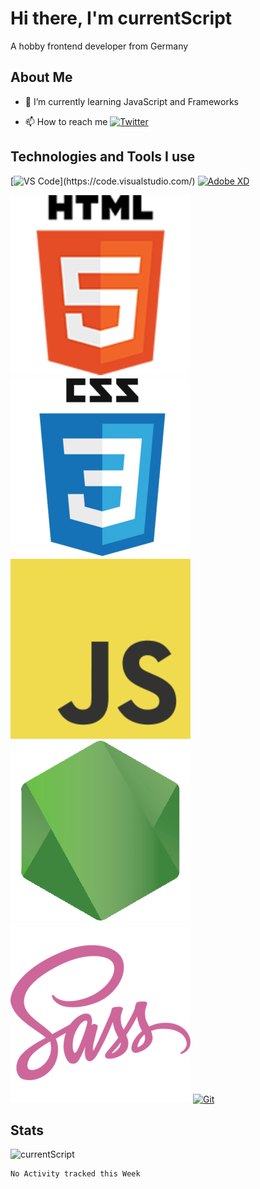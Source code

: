# Hi there, I'm currentScript

A hobby frontend developer from Germany

## About Me

- 🌱 I’m currently learning JavaScript and Frameworks

- 📫 How to reach me [![Twitter](https://img.shields.io/badge/twitter-1DA1F2.svg?style=for-the-badge&logo=twitter&logoColor=ffffff)](https://twitter.com/currentscript)

## Technologies and Tools I use

[![VS Code](https://upload.wikimedia.org/wikipedia/commons/thumb/2/2d/Visual_Studio_Code_1.18_icon.svg/512px-Visual_Studio_Code_1.18_icon.svg.png?width="25px")](https://code.visualstudio.com/)
[![Adobe XD](https://www.adobe.com/content/dam/cc/icons/xd.svg)](https://www.adobe.com/de/products/xd.html)

[![HTML](https://raw.githubusercontent.com/github/explore/80688e429a7d4ef2fca1e82350fe8e3517d3494d/topics/html/html.png)](https://en.wikipedia.org/wiki/HTML)
[![CSS](https://raw.githubusercontent.com/github/explore/80688e429a7d4ef2fca1e82350fe8e3517d3494d/topics/css/css.png)](https://en.wikipedia.org/wiki/Cascading_Style_Sheets)
[![JavaScript](https://raw.githubusercontent.com/github/explore/80688e429a7d4ef2fca1e82350fe8e3517d3494d/topics/javascript/javascript.png)](https://en.wikipedia.org/wiki/JavaScript)
[![Node](https://raw.githubusercontent.com/github/explore/80688e429a7d4ef2fca1e82350fe8e3517d3494d/topics/nodejs/nodejs.png)](https://nodejs.org/en/)
[![SASS](https://raw.githubusercontent.com/github/explore/80688e429a7d4ef2fca1e82350fe8e3517d3494d/topics/sass/sass.png)](https://sass-lang.com/)
[![Git](https://www.netways.de/wp-content/uploads/2014/02/Git-Icon-1788C.png)](https://git-scm.com/)

## Stats

<p><img src="https://github-readme-stats.vercel.app/api?username=currentScript&show_icons=true&theme=dracula" alt="currentScript" /></p>

<!--START_SECTION:waka-->
```text
No Activity tracked this Week
```
<!--END_SECTION:waka-->
